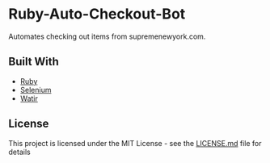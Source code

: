 # Ruby-Auto-Checkout-Bot
Automates checking out items from supremenewyork.com.

## Built With

* [Ruby](https://www.ruby-lang.org/en/)
* [Selenium](https://www.seleniumhq.org/)
* [Watir](http://watir.com/)

## License

This project is licensed under the MIT License - see the [LICENSE.md](LICENSE.md) file for details
